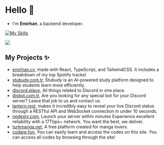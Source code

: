 
# Hello 👋 
- I'm **Emirhan**, a backend developer.

[![My Skills](https://skillicons.dev/icons?theme=dark&i=js,ts,py,html,css,go,rust,vscode,tailwind,github,nextjs,react,mongodb,nodejs,bun)](https://skillicons.dev)

<img src="https://komarev.com/ghpvc/?username=xrenata&color=15171a">
  
## My Projects ✨

- [emirhan.cv](https://emirhan.cv), made with React, TypeScript, and TailwindCSS. It includes a breakdown of my top Spotify tracks!
- [stubudy.com.tr](beta.stubudy.com.tr), Stubudy is an AI-powered study platform designed to help students learn more efficiently.
- [discord.place](https://discord.place), All things related to Discord in one place.
- [disbot.com.tr](https://disbot.com.tr), Are you looking for any special bot for your Discord server? Leave that job to us and contact us.
- [lantern.rest](https://lantern.rest), makes it incredibly easy to reveal your live Discord status through a RESTful API and WebSocket connection in under 10 seconds.
- [nodesty.com](https://nodesty.com), Launch your server within minutes Experience excellent reliability with a 17Tbps+ network. You want the best, we deliver.
- [turkmanga.net](https://turkmanga.net), A free platform created for manga lovers.
- [codare.fun](https://codare.fun), You can easily learn and access the codes on this site. You can access all codes by browsing through the site!
